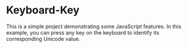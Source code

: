 # Keyboard-Key
This is a simple project demonstrating some JavaScript features. In this example, you can press any key on the keyboard to identify its corresponding Unicode value.



